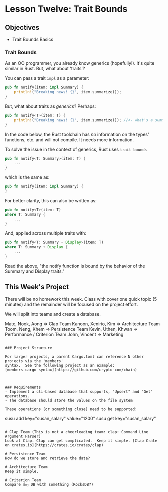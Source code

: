 # Lesson Twelve:  Trait Bounds 

## Objectives 
- Trait Bounds Basics

### Trait Bounds

As an OO programmer, you already know generics (hopefully!).  It's quite similar in Rust. But, what about 'traits'?

You can pass a trait `impl` as a parameter:

```rust
pub fn notify(item: impl Summary) {
    println!("Breaking news! {}", item.summarize());
}
```

But, what about traits as *generics*?  Perhaps:


```rust
pub fn notify<T>(item: T) {
    println!("Breaking news! {}", item.summarize()); //<- what's a summarize?
}
```

In the code below, the Rust toolchain has *no* information on the types' functions, etc. and will not compile. It needs more information. 


To solve the issue in the context of generics, Rust uses `trait bounds` 

```rust
pub fn notify<T: Summary>(item: T) {
    ...
}
```

which is the same as:
```rust
pub fn notify(item: impl Summary) {
}
```

For better clarity, this can also be written as:

```rust
pub fn notify<T>(item: T) 
where T: Summary {
    ...
}
```

And, applied across multiple traits with:

```rust
pub fn notify<T: Summary + Display>(item: T) 
where T: Summary + Display {
    ...
}
```

Read the above, "the notify function is bound by the behavior of the Summary and Display traits."


## This Week's Project

There will be no homework this week.  Class with cover one quick topic (5 minutes) and the remainder will be focused on the project effort.


We will split into teams and create a database.

Mate, Nook, Aong => Clap Team
Kanoon, Xenirio, Kim => Architecture Team
Toom, Neng, Khem => Persistence Team
Kevin, Uthen, Khwan => Performance / Criterion Team
John, Vincent => Marketing
```

### Project Structure

For larger projects, a parent Cargo.toml can reference N other projects via the 'members' 
syntax.  See the following project as an example:
[members cargo syntax](https://github.com/crypto-com/chain)



### Requirements
- Implement a cli-based database that supports, "Upsert" and "Get" operations.
- The database should store the values on the file system

These operations (or something close) need to be supported:

```
susu add key="susan_salary" value="1200"
susu get key="susan_salary"
```

# Clap Team (This is not a cheerleading team: clap: Command Line Argument Parser)
Look at Clap. Clap can get complicated.  Keep it simple. [Clap Crate on crates.io](https://crates.io/crates/clap)   

# Persistence Team
How do we store and retrieve the data?

# Architecture Team
Keep it simple.

# Criterion Team 
Compare ซื่อๆ DB with something (RocksDB?) 


